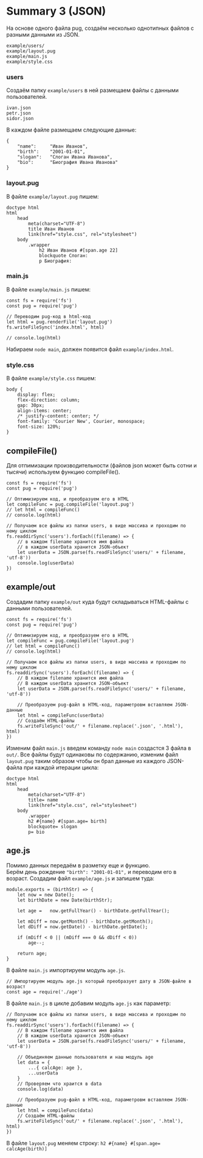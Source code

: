 # Summary 3 (JSON)
На основе одного файла pug, создаём несколько однотипных файлов с разными данными из JSON.

    example/users/
    example/layout.pug
    example/main.js
    example/style.css

### users

Создаём папку `example/users` в ней размещаем файлы с данными пользователей.

    ivan.json
    petr.json
    sidor.json

В каждом файле размещаем следующие данные:

    {
        "name":     "Иван Иванов",
        "birth":    "2001-01-01",
        "slogan":   "Слоган Ивана Иванова",
        "bio":      "Биография Ивана Иванова"
    }

### layout.pug

В файле `example/layout.pug` пишем:

    doctype html
    html
        head
            meta(charset="UTF-8")
            title Иван Иванов
            link(href="style.css", rel="stylesheet")
        body
            .wrapper
                h2 Иван Иванов #[span.age 22]
                blockquote Слоган:
                p Биография:

### main.js

В файле `example/main.js` пишем:

    const fs = require('fs')
    const pug = require('pug')

    // Переводим pug-код в html-код
    let html = pug.renderFile('layout.pug')
    fs.writeFileSync('index.html', html)

    // console.log(html)

Набираем `node main`, должен появится файл `example/index.html`.

### style.css

В файле `example/style.css` пишем:

    body {
        display: flex;
        flex-direction: column;
        gap: 30px;
        align-items: center;
        /* justify-content: center; */
        font-family: 'Courier New', Courier, monospace;
        font-size: 120%;
    }

## compileFile()
Для отпимизации производительности (файлов json может быть сотни и тысячи) используем функцию compileFile().

    const fs = require('fs')
    const pug = require('pug')

    // Оптимизируем код, и преобразуем его в HTML
    let compileFunc = pug.compileFile('layout.pug')
    // let html = compileFunc()
    // console.log(html)

    // Получаем все файлы из папки users, в виде массива и проходим по нему циклом
    fs.readdirSync('users').forEach((filename) => {
        // в каждом filename хранится имя файла
        // в каждом userData хранится JSON-объект
        let userData = JSON.parse(fs.readFileSync('users/' + filename, 'utf-8'))
        console.log(userData)
    })

## example/out
Создадим папку `example/out` куда будут складываться HTML-файлы с данными пользователей.

    const fs = require('fs')
    const pug = require('pug')

    // Оптимизируем код, и преобразуем его в HTML
    let compileFunc = pug.compileFile('layout.pug')
    // let html = compileFunc()
    // console.log(html)

    // Получаем все файлы из папки users, в виде массива и проходим по нему циклом
    fs.readdirSync('users').forEach((filename) => {
        // В каждом filename хранится имя файла
        // В каждом userData хранится JSON-объект
        let userData = JSON.parse(fs.readFileSync('users/' + filename, 'utf-8'))

        // Преобразуем pug-файл в HTML-код, параметровм вставляем JSON-данные
        let html = compileFunc(userData)
        // Создаём HTML-файлы
        fs.writeFileSync('out/' + filename.replace('.json', '.html'), html)
    })

Изменим файл `main.js` введем команду `node main` создастся 3 файла в `out/`. Все файлы будут одинаковы по содержанию, изменим файл `layout.pug` таким образом чтобы он брал данные из каждого JSON-файла при каждой итерации цикла:

    doctype html
    html
        head
            meta(charset="UTF-8")
            title= name
            link(href="style.css", rel="stylesheet")
        body
            .wrapper
            h2 #{name} #[span.age= birth]
            blockquote= slogan
            p= bio

## age.js
Помимо данных передаём в разметку еще и функцию.  
Берём день рождение `"birth": "2001-01-01",` и переводим его в возраст. Создадим файл `example/age.js` и запишем туда:

    module.exports = (birthStr) => {
        let now = new Date();
        let birthDate = new Date(birthStr);

        let age =   now.getFullYear() - birthDate.getFullYear();

        let mDiff = now.getMonth() - birthDate.getMonth();
        let dDiff = now.getDate() - birthDate.getDate();

        if (mDiff < 0 || (mDiff === 0 && dDiff < 0))
            age--;

        return age;
    }

В файле `main.js` импортируем модуль `age.js`.

    // Импортируем модуль age.js который преобразует дату в JSON-файле в возраст
    const age = require('./age')

В файле `main.js` в цикле добавим модуль `age.js` как параметр:

    // Получаем все файлы из папки users, в виде массива и проходим по нему циклом
    fs.readdirSync('users').forEach((filename) => {
        // В каждом filename хранится имя файла
        // В каждом userData хранится JSON-объект
        let userData = JSON.parse(fs.readFileSync('users/' + filename, 'utf-8'))

        // Объединяем данные пользователя и наш модуль age
        let data = {
            ...{ calcAge: age },
            ...userData
        }
        // Проверяем что храится в data
        console.log(data)

        // Преобразуем pug-файл в HTML-код, параметровм вставляем JSON-данные
        let html = compileFunc(data)
        // Создаём HTML-файлы
        fs.writeFileSync('out/' + filename.replace('.json', '.html'), html)
    })

В файле `layout.pug` меняем строку: `h2 #{name} #[span.age= calcAge(birth)]`
